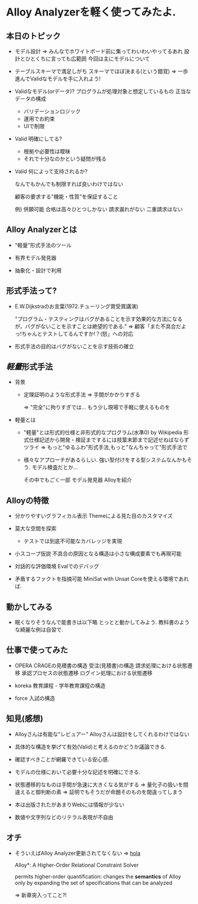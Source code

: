 # Alloy Analyzerを軽く使ってみたよ.

## 本日のトピック

* モデル設計
 => みんなでホワイトボード前に集ってわいわいやってるあれ
    設計とひとくちに言っても広範囲
    今回は主にモデルについて

* テーブルスキーマで満足しがち
  スキーマでほぼ決まる(という錯覚)
  => 一歩進んでValidなモデルを手に入れよう!

* Validなモデル(orデータ)?
  プログラムが処理対象と想定しているもの
  正当なデータの構成

  * バリデーションロジック
  * 運用でお約束
  * UIで制限


* Valid 明確にしてる?

  - 根拠や必要性は曖昧
  - それで十分なのかという疑問が残る

* Valid 何によって支持されるか?

  なんでもかんでも制限すれば良いわけではない

  顧客の要求する"機能・性質"を保証すること

  例)  併願可能
       合格は高々ひとつしかない
       請求漏れがない
       二重請求はない

## Alloy Analyzerとは

* "軽量"形式手法のツール

* 有界モデル発見器

* 抽象化・設計で利用

## 形式手法って?

* E.W.Dijkstraのお言葉(1972.チューリング賞受賞講演)

  "プログラム・テスティングはバグがあることを示す効果的な方法になるが，バグがないことを示すことは絶望的である."
  => 顧客「また不具合だよっ!ちゃんとテストしてるんですか!？(怒」への対応

* 形式手法の目的はバグがないことを示す技術の確立

## *軽量*形式手法

* 背景

  * 定理証明のような形式手法
    => 手間がかかりすぎる

    => "完全"に拘りすぎでは...
       もう少し現場で手軽に使えるものを

* 軽量とは

  * "軽量"とは形式的仕様と非形式的なプログラム(水準0) by Wikipedia
    形式仕様記述から開発・検証までするには枝葉末節まで記述せねばならずツライ
    => もっと"ゆるふわ"形式手法,もっと"なんちゃって"形式手法で

  * 様々なアプローチがあるらしい.
    強い型付けをする型システムなんかもそう.
    モデル検査だとか...

    その中でもごく一部
      モデル発見器 Alloyを紹介

## Alloyの特徴

* 分かりやすいグラフィカル表示
  Themeによる見た目のカスタマイズ

* 莫大な空間を探索
  - テストでは到底不可能なカバレッジを実現

* 小スコープ仮説
  不具合の原因となる構造は小さな構成要素でも再現可能

* 対話的な評価環境
  Evalでのデバッグ

* 矛盾するファクトを指摘可能
  MiniSat with Unsat Coreを使える環境であれば.



## 動かしてみる

* 眠くなりそうなんで能書きは以下略
  とっとと動かしてみよう.
  教科書のような綺麗な例は自習で.

## 仕事で使ってみた

* OPERA
  CRAGEの見積書の構造
  受注(見積書)の構造
  請求処理における状態遷移
  承認プロセスの状態遷移
  ログイン処理における状態遷移

* koreka
  教育課程 - 学年教育課程の構造

* force
  入試の構造

## 知見(感想)

* Alloyさんは有能な"レビュアー"
  Alloyさんは設計をしてくれるわけではない

* 具体的な構造を挙げて有効(Valid)と考えるのかどうか議論できる.
* 確認すべきことが網羅できている安心感.
* モデルの仕様において必要十分な記述を明確にできる.

* 状態遷移的なものは手間が急速に大きくなる気がする
  => 量化子の扱いを間違えると御判断の素
  => 証明でもそうだが命題そのものを間違ってしまう

* 本は出版されたがあまりWebには情報が少ない

* 数値や文字列などのリテラル表現が不自由


## オチ

* そういえばAlloy Analyzer更新されてなくない
  => [hola](http://alloy.mit.edu/alloy/hola/)

  Alloy*: A Higher-Order Relational Constraint Solver

  permits higher-order quantification:
  changes the **semantics** of Alloy only by expanding the set of specifications
  that can be analyzed

  => 新章突入ってこと?!

